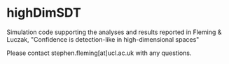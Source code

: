 # highDimSDT
Simulation code supporting the analyses and results reported in Fleming & Luczak, "Confidence is detection-like in high-dimensional spaces"

Please contact stephen.fleming[at]ucl.ac.uk with any questions.
